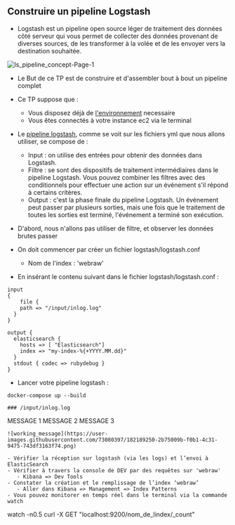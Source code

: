 ## Construire un pipeline Logstash
- Logstash est un pipeline open source léger de traitement des données côté serveur qui vous permet de collecter des données provenant de diverses sources, de les transformer à la volée et de les envoyer vers la destination souhaitée.


 ![ls_pipeline_concept-Page-1](https://user-images.githubusercontent.com/73080397/182131111-9e78312a-36cb-4ff6-bd39-4efd34c3a7fa.png)


- Le But de ce TP est de construire et d'assembler bout à bout un pipeline complet 
- Ce TP suppose que :
   - Vous disposez déjà de [l'environnement](https://github.com/mehdi-lamrani/elasticsearch-workshop/blob/enonces/README.md) necessaire 
   - Vous êtes connectés à votre instance ec2 via le terminal
- Le [pipeline logstash](https://www.elastic.co/guide/en/logstash/current/pipeline.html#_inputs), comme se voit sur les fichiers yml que nous allons  utiliser, se  compose de :
    - Input : on utilise des entrées pour obtenir des données dans Logstash.
    - Filtre :  se sont des dispositifs de traitement intermédiaires dans le pipeline Logstash. Vous pouvez combiner les filtres avec des conditionnels pour effectuer une action sur un événement s'il répond à certains critères.
    - Output : c'est la phase finale du pipeline Logstash. Un événement peut passer par plusieurs sorties, mais une fois que le traitement de toutes les sorties est terminé, l'événement a terminé son exécution.

- D'abord, nous n'allons pas utiliser de filtre, et observer les données brutes passer
- On doit commencer par créer un fichier logstash/logstash.conf
     - Nom de l'index : 'webraw'

- En insérant le contenu suivant dans le fichier logstash/logstash.conf :
```
input
{
    file {
    path => "/input/inlog.log"
  }
}

output {
  elasticsearch {
    hosts => [ "Elasticsearch"]
    index => "my-index-%{+YYYY.MM.dd}"
  }
  stdout { codec => rubydebug }
}
```

- Lancer votre pipeline logstash : 
```
docker-compose up --build
```

```
### /input/inlog.log
```
MESSAGE 1
MESSAGE 2
MESSAGE 3
```
![working_message](https://user-images.githubusercontent.com/73080397/182189250-2b75009b-f0b1-4c31-9475-743df3163f74.png)

- Vérifier la réception sur logstash (via les logs) et l’envoi à ElasticSearch 
- Vérifier à travers la console de DEV par des requêtes sur 'webraw'
   - Kibana => Dev Tools
- Constater la création et le remplissage de l’index ‘webraw’
   - Aller dans Kibana => Management => Index Patterns
- Vous pouvez monitorer en temps réel dans le terminal via la commande watch
``` 
watch -n0.5 curl -X GET "localhost:9200/nom_de_lindex/_count"
```
